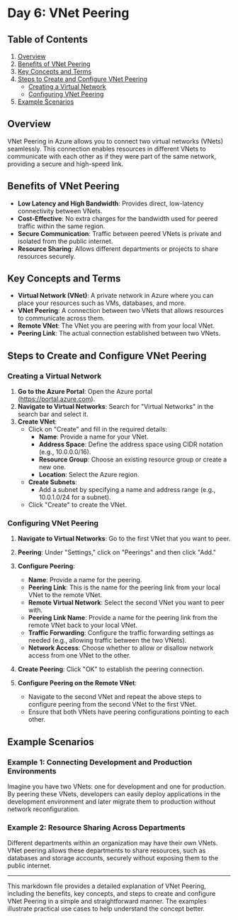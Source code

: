 # Day 6: VNet Peering

## Table of Contents
1. [Overview](#overview)
2. [Benefits of VNet Peering](#benefits-of-vnet-peering)
3. [Key Concepts and Terms](#key-concepts-and-terms)
4. [Steps to Create and Configure VNet Peering](#steps-to-create-and-configure-vnet-peering)
    - [Creating a Virtual Network](#creating-a-virtual-network)
    - [Configuring VNet Peering](#configuring-vnet-peering)
5. [Example Scenarios](#example-scenarios)
 
## Overview
VNet Peering in Azure allows you to connect two virtual networks (VNets) seamlessly. This connection enables resources in different VNets to communicate with each other as if they were part of the same network, providing a secure and high-speed link.

## Benefits of VNet Peering
- **Low Latency and High Bandwidth**: Provides direct, low-latency connectivity between VNets.
- **Cost-Effective**: No extra charges for the bandwidth used for peered traffic within the same region.
- **Secure Communication**: Traffic between peered VNets is private and isolated from the public internet.
- **Resource Sharing**: Allows different departments or projects to share resources securely.

## Key Concepts and Terms
- **Virtual Network (VNet)**: A private network in Azure where you can place your resources such as VMs, databases, and more.
- **VNet Peering**: A connection between two VNets that allows resources to communicate across them.
- **Remote VNet**: The VNet you are peering with from your local VNet.
- **Peering Link**: The actual connection established between two VNets.

## Steps to Create and Configure VNet Peering

### Creating a Virtual Network
1. **Go to the Azure Portal**: Open the Azure portal (https://portal.azure.com).
2. **Navigate to Virtual Networks**: Search for "Virtual Networks" in the search bar and select it.
3. **Create VNet**:
    - Click on "Create" and fill in the required details:
        - **Name**: Provide a name for your VNet.
        - **Address Space**: Define the address space using CIDR notation (e.g., 10.0.0.0/16).
        - **Resource Group**: Choose an existing resource group or create a new one.
        - **Location**: Select the Azure region.
    - **Create Subnets**:
        - Add a subnet by specifying a name and address range (e.g., 10.0.1.0/24 for a subnet).
    - Click "Create" to create the VNet.

### Configuring VNet Peering
1. **Navigate to Virtual Networks**: Go to the first VNet that you want to peer.
2. **Peering**: Under "Settings," click on "Peerings" and then click "Add."
3. **Configure Peering**:
    - **Name**: Provide a name for the peering.
    - **Peering Link**: This is the name for the peering link from your local VNet to the remote VNet.
    - **Remote Virtual Network**: Select the second VNet you want to peer with.
    - **Peering Link Name**: Provide a name for the peering link from the remote VNet back to your local VNet.
    - **Traffic Forwarding**: Configure the traffic forwarding settings as needed (e.g., allowing traffic between the two VNets).
    - **Network Access**: Choose whether to allow or disallow network access from one VNet to the other.
4. **Create Peering**: Click "OK" to establish the peering connection.

5. **Configure Peering on the Remote VNet**:
    - Navigate to the second VNet and repeat the above steps to configure peering from the second VNet to the first VNet.
    - Ensure that both VNets have peering configurations pointing to each other.

## Example Scenarios

### Example 1: Connecting Development and Production Environments
Imagine you have two VNets: one for development and one for production. By peering these VNets, developers can easily deploy applications in the development environment and later migrate them to production without network reconfiguration.

### Example 2: Resource Sharing Across Departments
Different departments within an organization may have their own VNets. VNet peering allows these departments to share resources, such as databases and storage accounts, securely without exposing them to the public internet.

---

This markdown file provides a detailed explanation of VNet Peering, including the benefits, key concepts, and steps to create and configure VNet Peering in a simple and straightforward manner. The examples illustrate practical use cases to help understand the concept better.
